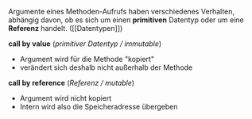 Argumente eines Methoden-Aufrufs haben verschiedenes Verhalten, abhängig davon, ob es sich um einen **primitiven** Datentyp oder um eine **Referenz** handelt. ([[Datentypen]])

**call by value** (_primitiver Datentyp / immutable_)
- Argument wird für die Methode "kopiert"
- verändert sich deshalb nicht außerhalb der Methode

**call by reference** (_Referenz / mutable_)
- Argument wird nicht kopiert
- Intern wird also die Speicheradresse übergeben
